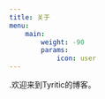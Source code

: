 ```yaml
---
title: 关于
menu:
    main: 
        weight: -90
        params:
            icon: user
---
```


.欢迎来到Tyritic的博客。